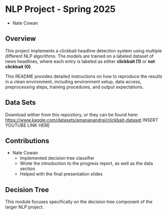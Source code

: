 # NLP Project - Spring 2025
- Nate Cowan

## Overview
This project implements a clickbait headline detection system using multiple different NLP algorithms. The models are trained on a labeled dataset of news headlines, where each entry is labeled as either **clickbait (1)** or **not clickbait (0)**.

This README provides detailed instructions on how to reproduce the results in a clean environment, including environment setup, data access, preprocessing steps, training procedures, and output expectations.

## Data Sets
Download wither from this repository, or they can be found here:
https://www.kaggle.com/datasets/amananandrai/clickbait-dataset
INSERT YOUTUBE LINK HERE

## Contributions
- Nate Cowan
  - Implemented decision tree classifier
  - Wrote the introduction to the progress report, as well as the data section
  - Helped with the final presentation slides

## Decision Tree
This module focuses specifically on the decision tree component of the larger NLP project.
